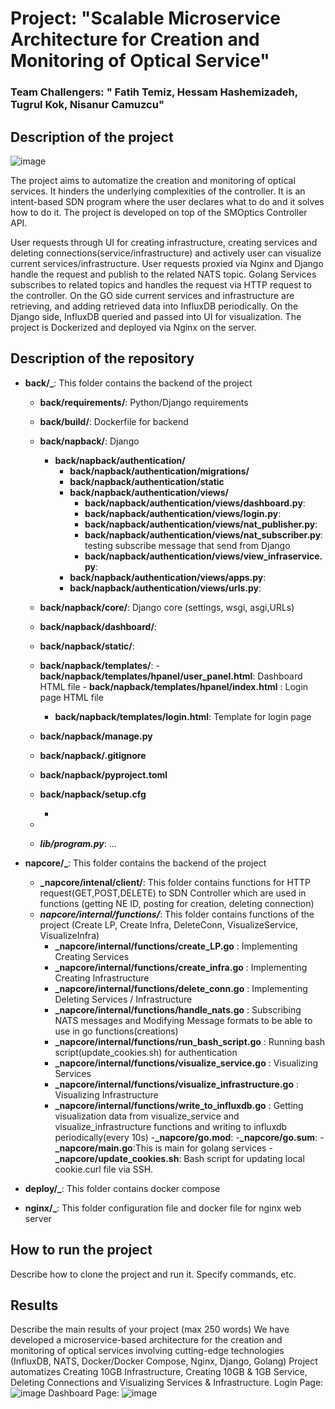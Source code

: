 # **Project**: "Scalable Microservice Architecture for Creation and Monitoring of Optical Service"
### Team Challengers: " Fatih Temiz, Hessam Hashemizadeh, Tugrul Kok, Nisanur Camuzcu"

## **Description of the project**

![image](https://github.com/hessamhz/SDON/assets/61333402/4a90cf33-4970-494a-8389-41d28fcc4f7b)


The project aims to automatize the creation and monitoring of optical services. 
It hinders the underlying complexities of the controller. It is an intent-based SDN program where the user declares what to do and it solves how to do it.
The project is developed on top of the SMOptics Controller API.



User requests through UI for creating infrastructure, creating services and deleting connections(service/infrastructure) and actively user can visualize current services/infrastructure.
User requests proxied via Nginx and Django handle the request and publish to the related NATS topic. Golang Services subscribes to related topics and handles the request via HTTP request to the controller.
On the GO side current services and infrastructure are retrieving, and adding retrieved data into InfluxDB periodically.
On the Django side, InfluxDB queried and passed into UI for visualization.
The project is Dockerized and deployed via Nginx on the server.


## **Description of the repository**



- **back/_**: This folder contains the backend of the project 
    - **back/requirements/**: Python/Django requirements
    - **back/build/**: Dockerfile for backend
    - **back/napback/**: Django
        - **back/napback/authentication/**
            - **back/napback/authentication/migrations/**
            - **back/napback/authentication/static**
            - **back/napback/authentication/views/**
                - **back/napback/authentication/views/dashboard.py**:
                - **back/napback/authentication/views/login.py**:
                - **back/napback/authentication/views/nat_publisher.py**:
                - **back/napback/authentication/views/nat_subscriber.py**:testing subscribe message that send from Django
                - **back/napback/authentication/views/view_infraservice.py**:
            - **back/napback/authentication/views/apps.py**:
            - **back/napback/authentication/views/urls.py**:
    - **back/napback/core/**: Django core (settings, wsgi, asgi,URLs)
    - **back/napback/dashboard/**:
    - **back/napback/static/**:
    - **back/napback/templates/**:
            - **back/napback/templates/hpanel/user_panel.html**: Dashboard HTML file
            - **back/napback/templates/hpanel/index.html** : Login page HTML file
        - **back/napback/templates/login.html**: Template for login page
    - **back/napback/manage.py**
    - **back/napback/.gitignore**
    - **back/napback/pyproject.toml**
    - **back/napback/setup.cfg**
          
        - 
    - 
    - **_lib/program.py_**: ...
- **napcore/_**: This folder contains the backend of the project
    - **_napcore/intenal/client/**: This folder contains functions for HTTP request(GET,POST,DELETE) to SDN Controller which are used in functions (getting NE ID, posting for creation, deleting connection)
    - **_napcore/internal/functions/_**: This folder contains functions of the project (Create LP, Create Infra, DeleteConn, VisualizeService, VisualizeInfra)
        - **_napcore/internal/functions/create_LP.go** : Implementing Creating Services
        - **_napcore/internal/functions/create_infra.go** : Implementing Creating Infrastructure
        - **_napcore/internal/functions/delete_conn.go** : Implementing Deleting Services / Infrastructure
        - **_napcore/internal/functions/handle_nats.go** : Subscribing NATS messages and Modifying Message formats to be able to use in go functions(creations)
        - **_napcore/internal/functions/run_bash_script.go** : Running bash script(update_cookies.sh) for authentication
        - **_napcore/internal/functions/visualize_service.go** : Visualizing Services
        - **_napcore/internal/functions/visualize_infrastructure.go** : Visualizing Infrastructure
        - **_napcore/internal/functions/write_to_influxdb.go** : Getting visualization data from visualize_service and visualize_infrastructure functions and writing to influxdb periodically(every 10s)
    -**_napcore/go.mod**:
    -**_napcore/go.sum**:
    -**_napcore/main.go**:This is main for golang services
    -**_napcore/update_cookies.sh**: Bash script for updating local cookie.curl file via SSH.
          
 - **deploy/_**: This folder contains docker compose
 - **nginx/_**: This folder configuration file and docker file for nginx web server

## **How to run the project**

Describe how to clone the project and run it. Specify commands, etc.

## **Results**

Describe the main results of your project (max 250 words)
We have developed a microservice-based architecture for the creation and monitoring of optical services involving cutting-edge technologies (InfluxDB, NATS, Docker/Docker Compose, Nginx, Django, Golang)
Project automatizes Creating 10GB Infrastructure, Creating 10GB & 1GB Service, Deleting Connections and Visualizing Services & Infrastructure.
Login Page:
![image](https://github.com/hessamhz/SDON/assets/61333402/d99cee60-0882-4876-b409-94a0b7693711)
Dashboard Page:
![image](https://github.com/hessamhz/SDON/assets/61333402/d9d1d589-d9c6-4cc0-b4a5-1857108883aa)





